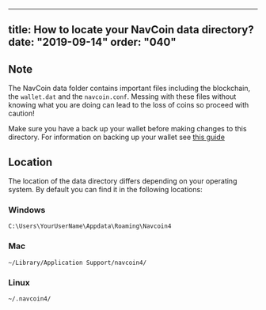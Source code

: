 
---
title: How to locate your NavCoin data directory?
date: "2019-09-14"
order: "040"
---

## Note

The NavCoin data folder contains important files including the blockchain, the `wallet.dat` and the `navcoin.conf`. Messing with these files without knowing what you are doing can lead to the loss of coins so proceed with caution!

Make sure you have a back up your wallet before making changes to this directory.
For information on backing up your wallet see [this guide](/navcoin-core/backup-your-wallet)

## Location

The location of the data directory differs depending on your operating system. By default you can find it in the following locations:

### Windows

`C:\Users\YourUserName\Appdata\Roaming\Navcoin4`

### Mac

`~/Library/Application Support/navcoin4/`

### Linux

`~/.navcoin4/`
